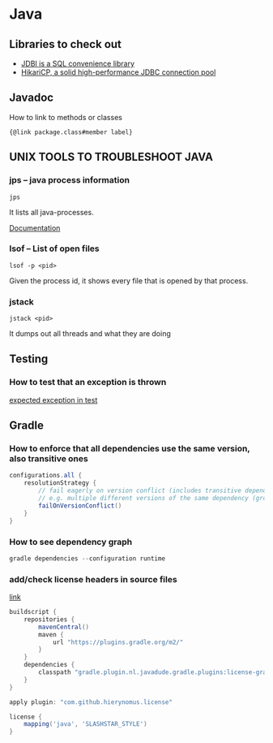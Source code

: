# Java

## Libraries to check out

* [JDBI is a SQL convenience library](http://www.jdbi.org/)
* [HikariCP, a solid high-performance JDBC connection pool](https://github.com/brettwooldridge/HikariCP)

## Javadoc

How to link to methods or classes

```
{@link package.class#member label}
```

## UNIX TOOLS TO TROUBLESHOOT JAVA

### jps – java process information

```
jps
```
It lists all java-processes.

[Documentation](http://docs.oracle.com/javase/7/docs/technotes/tools/share/jps.html)

### lsof – List of open files

```
lsof -p <pid>
```

Given the process id, it shows every file that is opened by that process.

### jstack

```
jstack <pid>
```
It dumps out all threads and what they are doing

## Testing

### How to test that an exception is thrown

[expected exception in test](https://monkeyisland.pl/2010/07/26/expected-exception-in-tests/)

## Gradle

### How to enforce that  all dependencies use the same version, also transitive ones

```groovy
configurations.all {
    resolutionStrategy {
        // fail eagerly on version conflict (includes transitive dependencies)
        // e.g. multiple different versions of the same dependency (group and name are equal)
        failOnVersionConflict()
    }
}
```

### How to see dependency graph

```groovy
gradle dependencies --configuration runtime
```

### add/check license headers in source files

[link](https://github.com/hierynomus/license-gradle-plugin)

```groovy
buildscript {
    repositories {
        mavenCentral()
        maven {
            url "https://plugins.gradle.org/m2/"
        }
    }
    dependencies {
        classpath "gradle.plugin.nl.javadude.gradle.plugins:license-gradle-plugin:0.13.1"
    }
}

apply plugin: "com.github.hierynomus.license"

license {
    mapping('java', 'SLASHSTAR_STYLE')
}
```
